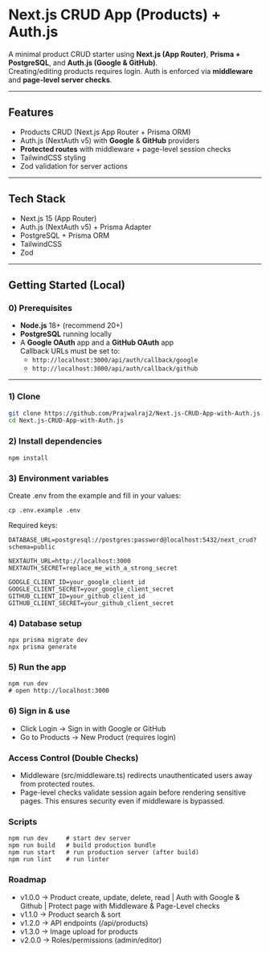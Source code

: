 # Next.js CRUD App (Products) + Auth.js

A minimal product CRUD starter using **Next.js (App Router)**, **Prisma + PostgreSQL**, and **Auth.js (Google & GitHub)**.  
Creating/editing products requires login. Auth is enforced via **middleware** and **page-level server checks**.

---

## Features
- Products CRUD (Next.js App Router + Prisma ORM)
- Auth.js (NextAuth v5) with **Google** & **GitHub** providers
- **Protected routes** with middleware + page-level session checks
- TailwindCSS styling
- Zod validation for server actions

---

## Tech Stack
- Next.js 15 (App Router)
- Auth.js (NextAuth v5) + Prisma Adapter
- PostgreSQL + Prisma ORM
- TailwindCSS
- Zod

---

## Getting Started (Local)

### 0) Prerequisites
- **Node.js** 18+ (recommend 20+)
- **PostgreSQL** running locally
- A **Google OAuth** app and a **GitHub OAuth** app  
  Callback URLs must be set to:
  - `http://localhost:3000/api/auth/callback/google`
  - `http://localhost:3000/api/auth/callback/github`

---

### 1) Clone
```bash
git clone https://github.com/Prajwalraj2/Next.js-CRUD-App-with-Auth.js.git
cd Next.js-CRUD-App-with-Auth.js

```
### 2) Install dependencies
```
npm install
```
### 3) Environment variables
Create .env from the example and fill in your values:

```
cp .env.example .env
```

Required keys:

```
DATABASE_URL=postgresql://postgres:password@localhost:5432/next_crud?schema=public

NEXTAUTH_URL=http://localhost:3000
NEXTAUTH_SECRET=replace_me_with_a_strong_secret

GOOGLE_CLIENT_ID=your_google_client_id
GOOGLE_CLIENT_SECRET=your_google_client_secret
GITHUB_CLIENT_ID=your_github_client_id
GITHUB_CLIENT_SECRET=your_github_client_secret
```
### 4) Database setup
```
npx prisma migrate dev
npx prisma generate
```

### 5) Run the app
```
npm run dev
# open http://localhost:3000
```

### 6) Sign in & use
- Click Login → Sign in with Google or GitHub
- Go to Products → New Product (requires login)

### Access Control (Double Checks)

- Middleware (src/middleware.ts) redirects unauthenticated users away from protected routes.
- Page-level checks validate session again before rendering sensitive pages. This ensures security even if middleware is bypassed.

### Scripts
```
npm run dev     # start dev server
npm run build   # build production bundle
npm run start   # run production server (after build)
npm run lint    # run linter
```


### Roadmap

- v1.0.0 → Product create, update, delete, read | Auth with Google & Github | Protect page with Middleware & Page-Level checks
- v1.1.0 → Product search & sort
- v1.2.0 → API endpoints (/api/products)
- v1.3.0 → Image upload for products
- v2.0.0 → Roles/permissions (admin/editor)

